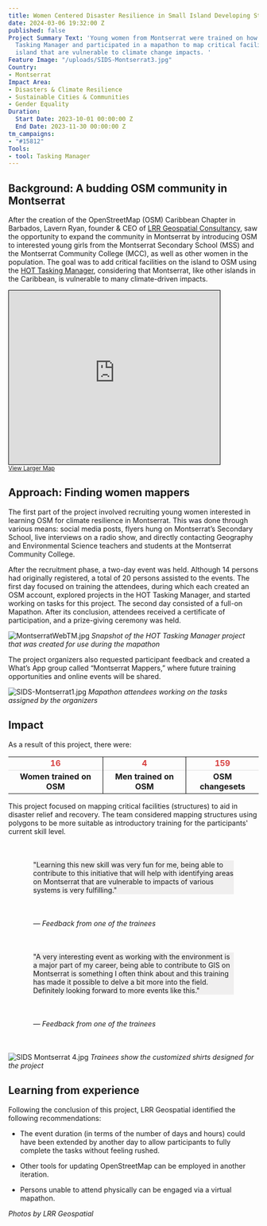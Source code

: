 ```yaml
---
title: Women Centered Disaster Resilience in Small Island Developing States - Montserrat
date: 2024-03-06 19:32:00 Z
published: false
Project Summary Text: 'Young women from Montserrat were trained on how to use HOT
  Tasking Manager and participated in a mapathon to map critical facilities on the
  island that are vulnerable to climate change impacts. '
Feature Image: "/uploads/SIDS-Montserrat3.jpg"
Country:
- Montserrat
Impact Area:
- Disasters & Climate Resilience
- Sustainable Cities & Communities
- Gender Equality
Duration:
  Start Date: 2023-10-01 00:00:00 Z
  End Date: 2023-11-30 00:00:00 Z
tm_campaigns:
- "#15812"
Tools:
- tool: Tasking Manager
---
```


## Background: A budding OSM community in Montserrat

After the creation of the OpenStreetMap (OSM) Caribbean Chapter in Barbados, Lavern Ryan, founder & CEO of [LRR Geospatial Consultancy](https://lavernrogersryan.com/), saw the opportunity to expand the community in Montserrat by introducing OSM to interested young girls from the Montserrat Secondary School (MSS) and the Montserrat Community College (MCC), as well as other women in the population. The goal was to add critical facilities on the island to OSM using the [HOT Tasking Manager](https://tasks.hotosm.org/), considering that Montserrat, like other islands in the Caribbean, is vulnerable to many climate-driven impacts.

<iframe width="425" height="350" src="https://www.openstreetmap.org/export/embed.html?bbox=-62.75802612304688%2C16.43213361652822%2C-61.800155639648445%2C16.929391324813995&amp;layer=mapnik" style="border: 1px solid black"></iframe><br/><small><a href="https://www.openstreetmap.org/#map=11/16.6809/-62.2791">View Larger Map</a></small>

## Approach: Finding women mappers

The first part of the project involved recruiting young women interested in learning OSM for climate resilience in Montserrat. This was done through various means: social media posts, flyers hung on Montserrat’s Secondary School, live interviews on a radio show, and directly contacting Geography and Environmental Science teachers and students at the Montserrat Community College. 

After the recruitment phase, a two-day event was held. Although 14 persons had originally registered,  a total of 20 persons assisted to the events. The first day focused on training the attendees, during which each created an OSM account, explored projects in the HOT Tasking Manager, and started working on tasks for this project. The second day consisted of a full-on Mapathon. After its conclusion, attendees received a certificate of participation, and a prize-giving ceremony was held.

![MontserratWebTM.jpg](/uploads/MontserratWebTM.jpg)
*Snapshot of the HOT Tasking Manager project that was created for use during the mapathon*

The project organizers also requested participant feedback and created a What’s App group called “Montserrat Mappers,” where future training opportunities and online events will be shared. 

![SIDS-Montserrat1.jpg](/uploads/SIDS-Montserrat1.jpg)
*Mapathon attendees working on the tasks assigned by the organizers*

## Impact

As a result of this project, there were:

<table style="font-weight: bold;">
<tr style="color:#D73F3F; border-bottom: 1px solid #ddd; text-align:center;">
<td>16</td>
<td style="border-left: 1px solid black">4</td>
<td style="border-left: 1px solid black">159</td>
</tr>
<tr style="text-align:center; border-bottom: 0px">
<td>Women trained on OSM </td>
<td style="border-left: 1px solid black">Men trained on OSM</td>
<td style="border-left: 1px solid black">OSM changesets</td>
</tr>
</table>

This project focused on mapping critical facilities (structures) to aid in disaster relief and recovery. The team considered mapping structures using polygons to be more suitable as introductory training for the participants' current skill level.

<p style="margin: 50px; background-color: #f0efef"> "Learning this new skill was very fun for me, being able to contribute to this initiative that will help with identifying areas on Montserrat that are vulnerable to impacts of various systems is very fulfilling."</p>

<p style="margin: 50px"><em>&mdash; Feedback from one of the trainees</em></p>

<p style="margin: 50px; background-color: #f0efef"> "A very interesting event as working with the environment is a major part of my career, being able to contribute to GIS on Montserrat is something I often think about and this training has made it possible to delve a bit more into the field. Definitely looking forward to more events like this."</p>

<p style="margin: 50px"><em>&mdash; Feedback from one of the trainees</em></p>

![SIDS Montserrat 4.jpg](/uploads/SIDS%20Montserrat%204.jpg)
*Trainees show the customized shirts designed for the project*

## Learning from experience

Following the conclusion of this project, LRR Geospatial identified the following recommendations:

* The event duration (in terms of the number of days and hours) could have been extended by another day to allow participants to fully complete the tasks without feeling rushed.

* Other tools for updating OpenStreetMap can be employed in another iteration. 

* Persons unable to attend physically can be engaged via a virtual mapathon.

*Photos by LRR Geospatial*